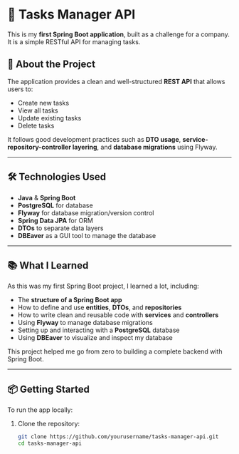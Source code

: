 # 📝 Tasks Manager API

This is my **first Spring Boot application**, built as a challenge for a company. It is a simple RESTful API for managing tasks.

## 🚀 About the Project

The application provides a clean and well-structured **REST API** that allows users to:

- Create new tasks
- View all tasks
- Update existing tasks
- Delete tasks

It follows good development practices such as **DTO usage**, **service-repository-controller layering**, and **database migrations** using Flyway.

---

## 🛠️ Technologies Used

- **Java** & **Spring Boot**
- **PostgreSQL** for database
- **Flyway** for database migration/version control
- **Spring Data JPA** for ORM
- **DTOs** to separate data layers
- **DBEaver** as a GUI tool to manage the database

---

## 📚 What I Learned

As this was my first Spring Boot project, I learned a lot, including:

- The **structure of a Spring Boot app**
- How to define and use **entities**, **DTOs**, and **repositories**
- How to write clean and reusable code with **services** and **controllers**
- Using **Flyway** to manage database migrations
- Setting up and interacting with a **PostgreSQL** database
- Using **DBEaver** to visualize and inspect my database

This project helped me go from zero to building a complete backend with Spring Boot.

---

## 📦 Getting Started

To run the app locally:

1. Clone the repository:
   ```bash
   git clone https://github.com/yourusername/tasks-manager-api.git
   cd tasks-manager-api
